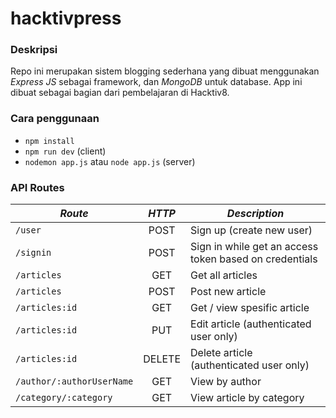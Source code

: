 # hacktivpress


### Deskripsi
Repo ini merupakan sistem blogging sederhana yang dibuat menggunakan _Express JS_ sebagai framework, dan _MongoDB_ untuk database.
App ini dibuat sebagai bagian dari pembelajaran di Hacktiv8.


### Cara penggunaan
* `npm install`
* `npm run dev` (client)
* `nodemon app.js` atau `node app.js` (server)


### API Routes
|   ***Route***  | ***HTTP*** | ***Description***              |
|----------------|:----------:|--------------------------------|
|`/user`         | POST       | Sign up (create new user) |
|`/signin`       | POST       | Sign in while get an access token based on credentials |
|`/articles`     | GET        | Get all articles |
|`/articles`     | POST       | Post new article |
|`/articles:id`  | GET        | Get / view spesific article |
|`/articles:id`  | PUT        | Edit article (authenticated user only) |
|`/articles:id`  | DELETE     | Delete article (authenticated user only) |
|`/author/:authorUserName` | GET        | View by author |
|`/category/:category` | GET      | View article by category |
